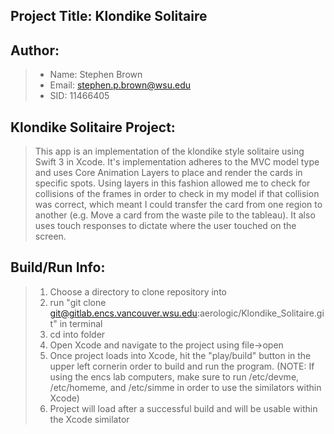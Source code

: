 Project Title: Klondike Solitaire
----------

Author: 
----------
>* Name: Stephen Brown 
>* Email: stephen.p.brown@wsu.edu 
>* SID: 11466405

Klondike Solitaire Project:
----------
>This app is an implementation of the klondike style solitaire using Swift 3 in Xcode. It's implementation adheres to the MVC model type and uses Core Animation Layers to place and render the cards in specific spots. Using layers in this fashion allowed me to check for collisions of the frames in order to check in my model if that collision was correct, which meant I could transfer the card from one region to another (e.g. Move a card from the waste pile to the tableau). It also uses touch responses to dictate where the user touched on the screen. 

Build/Run Info:
----------
>1. Choose a directory to clone repository into
>2. run "git clone git@gitlab.encs.vancouver.wsu.edu:aerologic/Klondike_Solitaire.git" in terminal
>3. cd into folder
>4. Open Xcode and navigate to the project using file->open
>5. Once project loads into Xcode, hit the "play/build" button in the upper left cornerin order to build and run the program. (NOTE: If using the encs lab computers, make sure to run /etc/devme, /etc/homeme, and /etc/simme in order to use the similators within Xcode)
>6. Project will load after a successful build and will be usable within the Xcode similator
